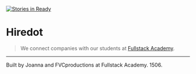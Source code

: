 [![Stories in Ready](https://badge.waffle.io/joanaz/HireDot2.png?label=ready&title=Ready)](https://waffle.io/joanaz/HireDot2)

# Hiredot

> We connect companies with our students at <a href="http://fullstackacademy.com" target="_blank">Fullstack Academy</a>.

---

Built by Joanna and FVCproductions at Fullstack Academy. 1506.
